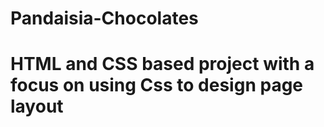 # Pandaisia-Chocolates
# HTML and CSS based project with a focus on using Css to design page layout
